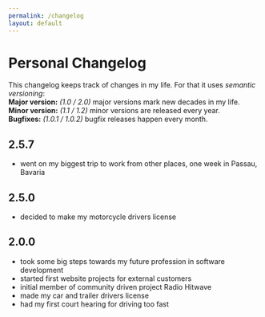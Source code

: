 ```yaml
---
permalink: /changelog
layout: default
---
```


# Personal Changelog
This changelog keeps track of changes in my life. For that it uses *semantic versioning*:
<br>**Major version:** *(1.0 / 2.0)* major versions mark new decades in my life.
<br>**Minor version:** *(1.1 / 1.2)* minor versions are released every year.
<br>**Bugfixes:** *(1.0.1 / 1.0.2)* bugfix releases happen every month.

## 2.5.7
- went on my biggest trip to work from other places, one week in Passau, Bavaria
## 2.5.0
- decided to make my motorcycle drivers license
## 2.0.0
- took some big steps towards my future profession in software development
- started first website projects for external customers
- initial member of community driven project Radio Hitwave
- made my car and trailer drivers license
- had my first court hearing for driving too fast